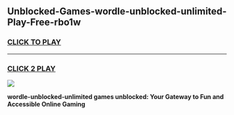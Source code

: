 
## Unblocked-Games-wordle-unblocked-unlimited-Play-Free-rbo1w
<h3>
<a href="https://premium76.site?title=wordle-unblocked-unlimited&ref=18A1">CLICK TO PLAY</a></h3>
<hr>

<h3>
<a href="https://premium76.site?title=wordle-unblocked-unlimited&ref=18A1">CLICK 2 PLAY</a>
  
</h3>

<a href="https://premium76.site?title=wordle-unblocked-unlimited&ref=18A1"><img src="https://clearcache.store/games.png"></a>


**wordle-unblocked-unlimited games unblocked: Your Gateway to Fun and Accessible Online Gaming**
